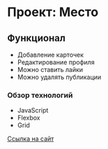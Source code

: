 # Проект: Место

## Функционал
* Добавление карточек
* Редактирование профиля
* Можно ставить лайки
* Можно удалять публикации

### Обзор технологий

* JavaScript
* Flexbox
* Grid

[Ссылка на сайт](https://srevan094.github.io/)
